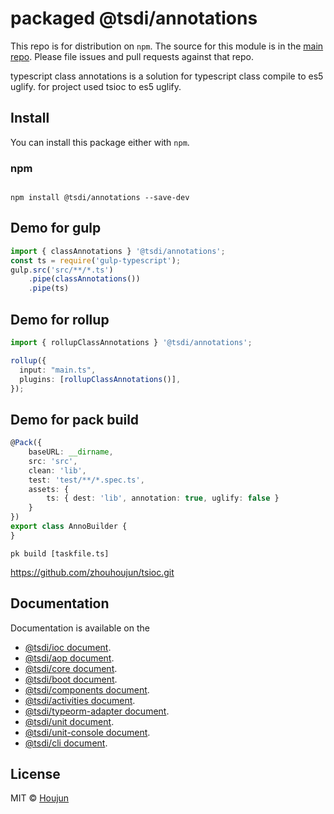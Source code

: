 # packaged @tsdi/annotations

This repo is for distribution on `npm`. The source for this module is in the
[main repo](https://github.com/zhouhoujun/tsioc).
Please file issues and pull requests against that repo.

typescript class annotations is a solution for typescript class compile to es5 uglify.  for project used tsioc to es5 uglify.

## Install

You can install this package either with `npm`.

### npm

```shell

npm install @tsdi/annotations --save-dev

```

## Demo for gulp

```ts
import { classAnnotations } '@tsdi/annotations';
const ts = require('gulp-typescript');
gulp.src('src/**/*.ts')
    .pipe(classAnnotations())
    .pipe(ts)

```

## Demo for rollup

```ts
import { rollupClassAnnotations } '@tsdi/annotations';

rollup({
  input: "main.ts",
  plugins: [rollupClassAnnotations()],
});

```

## Demo for pack build

```ts
@Pack({
    baseURL: __dirname,
    src: 'src',
    clean: 'lib',
    test: 'test/**/*.spec.ts',
    assets: {
        ts: { dest: 'lib', annotation: true, uglify: false }
    }
})
export class AnnoBuilder {
}


```

```shell
pk build [taskfile.ts]
```

https://github.com/zhouhoujun/tsioc.git


## Documentation
Documentation is available on the
* [@tsdi/ioc document](https://github.com/zhouhoujun/tsioc/tree/master/packages/ioc).
* [@tsdi/aop document](https://github.com/zhouhoujun/tsioc/tree/master/packages/aop).
* [@tsdi/core document](https://github.com/zhouhoujun/tsioc/tree/master/packages/core).
* [@tsdi/boot document](https://github.com/zhouhoujun/tsioc/tree/master/packages/boot).
* [@tsdi/components document](https://github.com/zhouhoujun/tsioc/tree/master/packages/components).
* [@tsdi/activities document](https://github.com/zhouhoujun/tsioc/tree/master/packages/activities).
* [@tsdi/typeorm-adapter document](https://github.com/zhouhoujun/tsioc/tree/master/packages/typeorm-adapter).
* [@tsdi/unit document](https://github.com/zhouhoujun/tsioc/tree/master/packages/unit).
* [@tsdi/unit-console document](https://github.com/zhouhoujun/tsioc/tree/master/packages/unit-console).
* [@tsdi/cli document](https://github.com/zhouhoujun/tsioc/tree/master/packages/cli).

## License

MIT © [Houjun](https://github.com/zhouhoujun/)